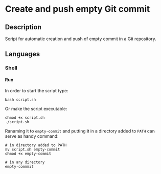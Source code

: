 # Create and push empty Git commit
## Description
Script for automatic creation and push of empty commit in a Git repository.

## Languages
### Shell
#### Run
In order to start the script type:
```shell
bash script.sh
```

Or make the script executable:
```shell
chmod +x script.sh
./script.sh
```

Ranaming it to `empty-commit` and putting it in a directory added to `PATH` can serve as handy command:

```shell
# in directory added to PATH
mv script.sh empty-commit
chmod +x empty-commit

# in any directory
empty-commmit
```
